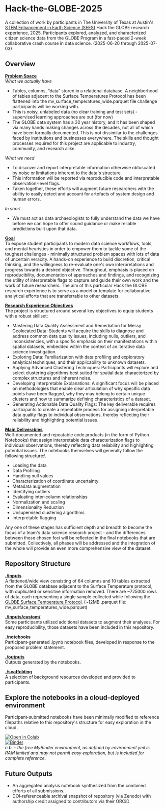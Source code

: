 # Hack-the-GLOBE-2025
A collection of work by participants in The University of Texas at Austin's [STEM Enhancement in Earth Science (SEES)](https://www.csr.utexas.edu/education-outreach/high-school-internships/sees/) Hack the GLOBE research experience, 2025. Participants explored, analyzed, and characterized citizen science data from the GLOBE Program in a fast-paced 2-week collaborative crash course in data science. (2025-06-20 through 2025-07-03)

## Overview

**<ins>Problem Space</ins>**\
*What we actually have*
* Tables, columns, “data” stored in a relational database. A neighborhood of tables adjacent to the Surface Temperatures Protocol has been flattened into the mv_surface_temperatures_wide.parquet file challenge participants will be working with.
* This is noisy, unlabeled data (no clear training and test sets) - supervised learning approaches are out (for now)
* The GLOBE data system has a 30 year history, and it has been shaped via many hands making changes across the decades, not all of which have been formally documented. This is not dissimilar to the challenges faced by institutions and businesses everywhere. The skills and thought processes required for this project are applicable to industry, community, and research alike.

*What we need*
* To discover and report interpretable information otherwise obfuscated by noise or limitations inherent to the data's structure.
* This information will be reported via reproducible code and interpretable observation-level flags.
* Taken together, these efforts will augment future researchers with the ability to easily detect and account for artefacts of system design and human errors.

*In short*
* We must act as data archaeologists to fully understand the data we have before we can hope to offer sound guidance or make reliable predictions built upon that data.


**<ins>Goal</ins>**\
To expose student participants to modern data science workflows, tools, and mental heuristics in order to empower them to tackle some of the toughest challenges - minimally structured problem spaces with lots of data of uncertain veracity. A hands-on experience to build discretion, critical thinking, and the willingness to re-evaluate one's own interpretations and progress towards a desired objective. Throughout, emphasis is placed on reproducibility, documentation of approaches and findings, and recognizing the utility of interpretable flags to capture and guide their own work and the work of future researchers. The aim of this particular Hack the GLOBE research experience is to serve as a model or template for collaborative analytical efforts that are transferrable to other datasets.

**<ins>Research Experience Objectives</ins>**\
The project is structured around several key objectives to equip students with a robust skillset:

- Mastering Data Quality Assessment and Remediation for Messy Geolocated Data: Students will acquire the skills to diagnose and address common data quality issues, including nulls, outliers, and inconsistencies, with a specific emphasis on their manifestations within spatial datasets, embedded within the context of an iterative data science investigation.
- Exploring Data: Familiarization with data profiling and exploratory analytical techniques, and their applicability to unknown datasets.
- Applying Advanced Clustering Techniques: Participants will explore and select clustering algorithms best suited for spatial data characterized by complex structures and inherent noise.
- Developing Interpretable Explanations: A significant focus will be placed on methodologies that enable clear articulation of why specific data points have been flagged, why they may belong to certain unique clusters and how to summarize defining characteristics of a dataset.
- Generating Actionable Data Quality Flags: The key deliverable requires participants to create a repeatable process for assigning interpretable data quality flags to individual observations, thereby reflecting their reliability and highlighting potential issues.

**<ins>Main Deliverables</ins>**\
Well-documented and repeatable code products (in the form of Python Notebooks) that assign interpretable data characterization flags to individual observations, thereby reflecting data reliability and highlighting potential issues. The notebooks themselves will generally follow the following structure:\
- Loading the data
- Data Profiling
- Handling null values
- Characterization of coordinate uncertainty
- Metadata augmentation
- Identifying outliers
- Evaluating inter-column relationships
- Normalization and scaling
- Dimensionality Reduction
- Unsupervised clustering algorithms
- Interpretable flagging

Any one of these stages has sufficient depth and breadth to become the focus of a team's data science research project - and the differences between those chosen foci will be reflected in the final notebooks that are submitted. Collectively, all phases will be addressed and the integration of the whole will provide an even more comprehensive view of the dataset.

## Repository Structure

**<ins>./inputs</ins>**\
A flattened/wide view consisting of 64 columns and 10 tables extracted from the GLOBE database adjacent to the Surface Temperature protocol, with duplicated or sensitive information removed. There are ~725000 rows of data, each representing a single sample collected while following the [GLOBE Surface Temperature Protocol](https://www.globe.gov/web/atmosphere/protocols/surface-temperature). (~12MB .parquet file: mv_surface_temperatures_wide.parquet)

**<ins>./inputs/custom/</ins>**\
Some participants utilized additional datasets to augment their analyses. For easy reproducibility, those datasets have been included in this repository.

**<ins>./notebooks</ins>**\
Participant-generated .ipynb notebook files, developed in response to the proposed problem statement.

**<ins>./outputs</ins>**\
Outputs generated by the notebooks.

**<ins>./scaffolding</ins>**\
A selection of background resources developed and provided to participants.

## Explore the notebooks in a cloud-deployed environment
Participant-submitted notebooks have been minimally modified to reference filepaths relative to this repository's structure for easy exploration in the cloud.

[![Open In Colab](https://colab.research.google.com/assets/colab-badge.svg)](https://colab.research.google.com/github/IGES-Geospatial/Hack-the-GLOBE-2025/blob/main)\
[![Binder](https://mybinder.org/badge_logo.svg)](https://mybinder.org/v2/gh/IGES-Geospatial/Hack-the-GLOBE-2025/main)\
*n.b. - the free MyBinder environment, as defined by environment.yml is RAM limited and may not permit easy exploration, but is included for complete reference.*

## Future Outputs
- An aggregated analysis notebook synthesized from the combined efforts of all submissions.
- DOI-referenceable archival snapshot of repository (via Zenodo) with authorship credit assigned to contributors via their ORCiD
